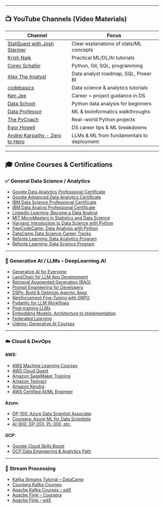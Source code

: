 
---

## 📺 **YouTube Channels (Video Materials)**

| Channel                                                                                                    | Focus                                     |
| ---------------------------------------------------------------------------------------------------------- | ----------------------------------------- |
| [StatQuest with Josh Starmer](https://www.youtube.com/c/joshstarmer)                                       | Clear explanations of stats/ML concepts   |
| [Krish Naik](https://www.youtube.com/c/KrishNaik)                                                          | Practical ML/DL/AI tutorials              |
| [Corey Schafer](https://www.youtube.com/c/Coreyms)                                                         | Python, Git, SQL, programming             |
| [Alex The Analyst](https://www.youtube.com/c/AlexTheAnalyst)                                               | Data analyst roadmap, SQL, Power BI       |
| [codebasics](https://www.youtube.com/c/codebasics)                                                         | Data science & analytics tutorials        |
| [Ken Jee](https://www.youtube.com/c/KenJee1)                                                               | Career + project guidance in DS           |
| [Data School](https://www.youtube.com/c/DataSchool)                                                        | Python data analysis for beginners        |
| [Data Professor](https://www.youtube.com/c/DataProfessor)                                                  | ML & bioinformatics walkthroughs          |
| [The PyCoach](https://www.youtube.com/@ThePyCoach)                                                         | Real-world Python projects                |
| [Egor Howell](https://www.youtube.com/@EgorHowell)                                                         | DS career tips & ML breakdowns            |
| [Andrej Karpathy - Zero to Hero](https://www.youtube.com/playlist?list=PLpTXG-mgFgAWcR_vRVY7C0bxdJHaY3QfT) | LLMs & ML from fundamentals to deployment |

---

## 🎓 **Online Courses & Certifications**

### ✅ **General Data Science / Analytics**

* [Google Data Analytics Professional Certificate](https://grow.google/certificates/data-analytics/)
* [Google Advanced Data Analytics Certificate](https://grow.google/certificates/data-analytics/)
* [IBM Data Science Professional Certificate](https://www.coursera.org/professional-certificates/ibm-data-science)
* [IBM Data Analyst Professional Certificate](https://www.coursera.org/professional-certificates/ibm-data-analyst)
* [LinkedIn Learning: Become a Data Analyst](https://www.linkedin.com/learning/paths/become-a-data-analyst)
* [MIT MicroMasters in Statistics and Data Science](https://micromasters.mit.edu/ds/)
* [Harvard: Introduction to Data Science with Python](https://pll.harvard.edu/course/data-science-r-basics)
* [freeCodeCamp: Data Analysis with Python](https://www.freecodecamp.org/learn/data-analysis-with-python/)
* [DataCamp Data Science Career Tracks](https://www.datacamp.com/tracks)
* [Refonte Learning: Data Analytics Program](https://www.refontelearning.com/)
* [Refonte Learning: Data Science Program](https://www.refontelearning.com/)

---

### 🧠 **Generative AI / LLMs – DeepLearning.AI**

* [Generative AI for Everyone](https://www.deeplearning.ai/courses/generative-ai-for-everyone/)
* [LangChain for LLM App Development](https://www.deeplearning.ai/courses/langchain-for-llm-application-development/)
* [Retrieval Augmented Generation (RAG)](https://www.deeplearning.ai/courses/retrieval-augmented-generation/)
* [Prompt Engineering for Developers](https://www.deeplearning.ai/courses/prompt-engineering-for-developers/)
* [DSPy: Build & Optimize Agentic Apps](https://www.deeplearning.ai/courses/dspy/)
* [Reinforcement Fine-Tuning with GRPO](https://www.deeplearning.ai/courses/reinforcement-learning-llm/)
* [Pydantic for LLM Workflows](https://www.deeplearning.ai/courses/pydantic/)
* [Post-training LLMs](https://www.deeplearning.ai/courses/post-training-llms/)
* [Embedding Models: Architecture to Implementation](https://www.deeplearning.ai/courses/embedding-models/)
* [Federated Learning](https://www.deeplearning.ai/courses/federated-learning/)
* [Udemy: Generative AI Courses](https://www.udemy.com/topic/generative-ai/)

---

### ☁️ **Cloud & DevOps**

#### AWS:

* [AWS Machine Learning Courses](https://aws.amazon.com/training/learn-about/machine-learning/)
* [AWS Cloud Quest](https://www.aws.training/Details/Curriculum?id=60697)
* [Amazon SageMaker Training](https://aws.amazon.com/training/learning-paths/machine-learning/)
* [Amazon Textract](https://aws.amazon.com/textract/)
* [Amazon Kendra](https://aws.amazon.com/kendra/)
* [AWS Certified AI/ML Engineer](https://aws.amazon.com/certification/certified-machine-learning-specialty/)

#### Azure:

* [DP-100: Azure Data Scientist Associate](https://learn.microsoft.com/en-us/certifications/azure-data-scientist/)
* [Coursera: Azure ML for Data Scientists](https://www.coursera.org/learn/microsoft-azure-machine-learning-for-data-scientist)
* [AI-900, DP-203, PL-300, etc.](https://learn.microsoft.com/en-us/certifications/)

#### GCP:

* [Google Cloud Skills Boost](https://cloud.google.com/learn/training)
* [GCP Data Engineering & Analytics Path](https://cloud.google.com/learn/training/data-engineering-and-analytics)

---

### 🔄 **Stream Processing**

* [Kafka Streams Tutorial – DataCamp](https://www.datacamp.com/tutorial/kafka-streams-tutorial)
* [Coursera Kafka Courses](https://www.coursera.org/courses?query=kafka)
* [Apache Kafka Courses – edX](https://www.edx.org/learn/apache-kafka)
* [Apache Flink – Coursera](https://www.coursera.org/articles/apache-flink)
* [Apache Flink – edX](https://www.edx.org/learn/apache-flink)
